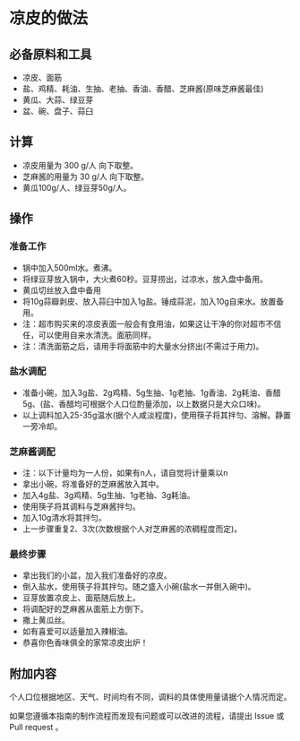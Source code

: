 # 凉皮的做法

## 必备原料和工具

* 凉皮、面筋
* 盐、鸡精、耗油、生抽、老抽、香油、香醋、芝麻酱(原味芝麻酱最佳)
* 黄瓜、大蒜、绿豆芽
* 盆、碗、盘子、蒜臼

## 计算

* 凉皮用量为 300 g/人 向下取整。
* 芝麻酱的用量为 30 g/人 向下取整。
* 黄瓜100g/人、绿豆芽50g/人。

## 操作

### 准备工作

* 锅中加入500ml水。煮沸。
* 将绿豆芽放入锅中，大火煮60秒。豆芽捞出，过凉水，放入盘中备用。
* 黄瓜切丝放入盘中备用
* 将10g蒜瓣剥皮、放入蒜臼中加入1g盐。锤成蒜泥，加入10g自来水。放置备用。
* 注：超市购买来的凉皮表面一般会有食用油，如果这让干净的你对超市不信任，可以使用自来水清洗。面筋同样。
* 注：清洗面筋之后，请用手将面筋中的大量水分挤出(不需过于用力)。

### 盐水调配

* 准备小碗，加入3g盐、2g鸡精、5g生抽、1g老抽、1g香油、2g耗油、香醋5g、(盐、香醋均可根据个人口位酌量添加，以上数据只是大众口味)。
* 以上调料加入25-35g温水(据个人咸淡程度)，使用筷子将其拌匀、溶解。静置一旁冷却。

### 芝麻酱调配

* 注：以下计量均为一人份，如果有n人，请自觉将计量乘以n
* 拿出小碗，将准备好的芝麻酱放入其中。
* 加入4g盐、3g鸡精、5g生抽、1g老抽、3g耗油。
* 使用筷子将其调料与芝麻酱拌匀。
* 加入10g清水将其拌匀。
* 上一步骤重复2、3次(次数根据个人对芝麻酱的浓稠程度而定)。


### 最终步骤

* 拿出我们的小盆，加入我们准备好的凉皮。
* 倒入盐水，使用筷子将其拌匀。随之盛入小碗(盐水一并倒入碗中)。
* 豆芽放置凉皮上、面筋随后放上。
* 将调配好的芝麻酱从面筋上方倒下。
* 撒上黄瓜丝。
* 如有喜爱可以适量加入辣椒油。
* 恭喜你色香味俱全的家常凉皮出炉！

## 附加内容

个人口位根据地区、天气、时间均有不同，调料的具体使用量请据个人情况而定。

如果您遵循本指南的制作流程而发现有问题或可以改进的流程，请提出 Issue 或 Pull request 。
